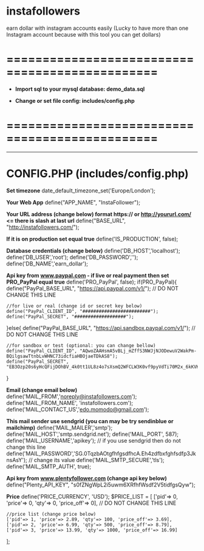 # instafollowers
earn dollar with instagram accounts easily
(Lucky to have more than one Instagram account because with this tool you can get dollars)

# ===============================================

- **Import sql to your mysql database: demo_data.sql**

- **Change or set file config: includes/config.php**

# ===============================================

--------------------------------------------------

**CONFIG.PHP (includes/config.php)**
===================================

**Set timezone**
date_default_timezone_set('Europe/London');

**Your Web App**
define("APP_NAME", "InstaFollower");

**Your URL address (change below) format https:// or http://yoururl.com/ <= there is slash at last url**
define("BASE_URL", "http://instafollowers.com/");

**If it is on production set equal true**
define('IS_PRODUCTION', false);

**Database credentials (change below)**
define('DB_HOST','localhost');
define('DB_USER','root');
define('DB_PASSWORD','');
define('DB_NAME','earn_dollar');

**Api key from www.paypal.com - if live or real payment then set PRO_PayPal equal true**
define('PRO_PayPal', false);
if(PRO_PayPal){
    define("PayPal_BASE_URL", "https://api.paypal.com/v1/"); // DO NOT CHANGE THIS LINE

    //for live or real (change id or secret key below)
    define("PayPal_CLIENT_ID", "#########################");
    define("PayPal_SECRET", "###################");

}else{
    define("PayPal_BASE_URL", "https://api.sandbox.paypal.com/v1/"); // DO NOT CHANGE THIS LINE

    //for sandbox or test (optional: you can change bellow)
    define("PayPal_CLIENT_ID", "AQwoZAAHsmA5vBLj_mZffS3NWJjNJODewuV2WakPm-BQilgsawTtnbLvWHNC73idcfiaHBOjaeTDkAS8");
    define("PayPal_SECRET", "EB3Ozp20s6yHcQFijDOhBV_4k0tt1UL8z4o7sXsmQ2WFCLW3K0vf9pyVdTi70M2x_6kKVKCBYQ1o_o9u");
}

**Email (change email below)**
define('MAIL_FROM','noreply@instafollowers.com');
define('MAIL_FROM_NAME', 'instafollowers.com');
define('MAIL_CONTACT_US','edo.momodo@gmail.com');

**This mail sender use sendgrid (you can may be try sendinblue or mailchimp)**
define('MAIL_MAILER','smtp');
define('MAIL_HOST','smtp.sendgrid.net');
define('MAIL_PORT', 587);
define('MAIL_USERNAME','apikey'); // if you use sendgrid then do not change this line
define('MAIL_PASSWORD','SG.0TqzbAOtgfhfgsdfhcA.Eh4zdfbxfghfsdfp3JknsAsY'); // change its value 
define('MAIL_SMTP_SECURE','tls');
define('MAIL_SMTP_AUTH', true);

**Api key from www.plentyfollower.com (change api key below)**
define("Plenty_API_KEY", "s0fZNgWpL2i5uwm6XRfhfWsdf2V5tidfgsQyw");

**Price**
define('PRICE_CURRENCY', 'USD');
$PRICE_LIST = [
    ['pid'=> 0, 'price'=> 0, 'qty'=> 0, 'price_off'=> 0], // DO NOT CHANGE THIS LINE

    //price list (change price below)
    ['pid'=> 1, 'price'=> 2.89, 'qty'=> 100, 'price_off'=> 3.69],
    ['pid'=> 2, 'price'=> 6.99, 'qty'=> 500, 'price_off'=> 8.79],
    ['pid'=> 3, 'price'=> 13.99, 'qty'=> 1000, 'price_off'=> 16.99]
];